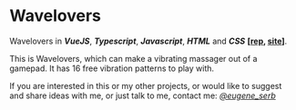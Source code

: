 # Wavelovers
Wavelovers in ***VueJS***, ***Typescript***, ***Javascript***, ***HTML*** and ***CSS*** **[[rep](https://github.com/eugene-serb/wavelovers/), [site](https://wavelovers.ru/)]**.

This is Wavelovers, which can make a vibrating massager out of a gamepad. It has 16 free vibration patterns to play with.

If you are interested in this or my other projects, or would like to suggest and share ideas with me, or just talk to me, contact me: *[@eugene_serb](https://t.me/eugene_serb)*

